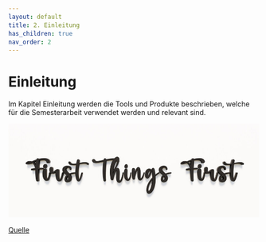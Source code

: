 ```yaml
---
layout: default
title: 2. Einleitung
has_children: true
nav_order: 2
---
```


# Einleitung

Im Kapitel Einleitung werden die Tools und Produkte beschrieben, welche für die Semesterarbeit verwendet werden und relevant sind.

![First](../../ressources/bilder/First.jpg)

[Quelle](../Quellenverzeichnis/index.md#Einleitung)